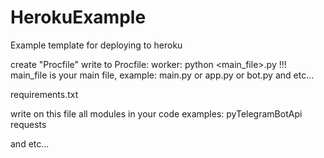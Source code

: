 # HerokuExample
Example template for deploying to heroku


create "Procfile"
write to Procfile:
worker: python <main_file>.py   !!! main_file is your main file, example: main.py or app.py or bot.py and etc...

requirements.txt

write on this file all modules in your code
examples:
pyTelegramBotApi
requests 


and etc...
